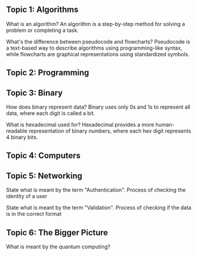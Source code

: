 <!-- Syntax For Questions
Question = (to create another question just create a blank line)
Answer = (Answer can be multiple lines)
Example 1:
What's the difference between pseudocode and flowcharts? -> Q
Pseudocode is a text-based way to describe algorithms using programming-like syntax,
while flowcharts are graphical representations using standardized symbols. -> A
 -->

## Topic 1: Algorithms

What is an algorithm?
An algorithm is a step-by-step method for solving a problem or completing a task.

What's the difference between pseudocode and flowcharts?
Pseudocode is a text-based way to describe algorithms using programming-like syntax,
while flowcharts are graphical representations using standardized symbols.

## Topic 2: Programming




## Topic 3: Binary

How does binary represent data?
Binary uses only 0s and 1s to represent all data, where each digit is called a bit.

What is hexadecimal used for?
Hexadecimal provides a more human-readable representation of binary numbers,
where each hex digit represents 4 binary bits.

## Topic 4: Computers

## Topic 5: Networking

State what is meant by the term "Authentication".
Process of checking the identity of a user

State what is meant by the term "Validation".
Process of checking if the data is in the correct format

## Topic 6: The Bigger Picture

What is meant by the quantum computing?